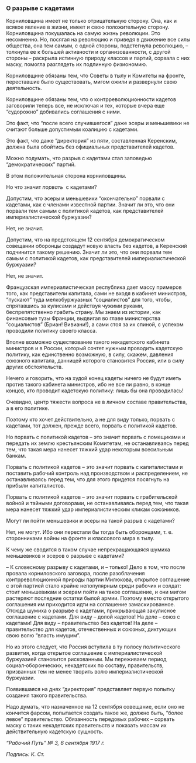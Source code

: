 ### О разрыве с кадетами

Корниловщина имеет не только отрицательную сторону. Она, как и всякое явление в жизни, имеет и свою положительную сторону. Корниловщина покушалась на самую жизнь революции. Это несомненно. Но, посягая на революцию и приведя в движение все силы общества, она тем самым, с одной стороны, подстегнула революцию, – толкнула ее к большей активности и организованности, с другой стороны – раскрыла истинную природу классов и партий, сорвала с них маску, помогла разглядеть их подлинную физиономию.

Корниловщине обязаны тем, что Советы в тылу и Комитеты на фронте, переставшие было существовать, мигом ожили и развернули свою деятельность.

Корниловщине обязаны тем, что о контрреволюционности кадетов заговорили теперь все, не исключая и тех, которые вчера еще “судорожно” добивались соглашения с ними.

Это факт, что “после всего случившегося” даже эсеры и меньшевики не считают больше допустимым коалицию с кадетами.

Это факт, что даже “директория” из пяти, составленная Керенским, должна была обойтись без официальных представителей кадетов.

Можно подумать, что разрыв с кадетами стал заповедью “демократических” партий.

В этом положительная сторона корниловщины.

Но что значит _порвать_  с кадетами?

Допустим, что эсеры и меньшевики “окончательно” порвали с кадетами, как с членами известной партии. Значит ли это, что они порвали тем самым с политикой кадетов, как представителей империалистической буржуазии?

Нет, не значит.

Допустим, что на предстоящем 12 сентября демократическом совещании оборонцы создадут новую власть без кадетов, а Керенский подчинится такому решению. Значит ли это, что они порвали тем самым с политикой кадетов, как представителей империалистической буржуазии?

Нет, не значит.

Французская империалистическая республика дает массу примеров того, как представители капитала, сами не входя в кабинет министров, “пускают” туда мелкобуржуазных “социалистов” для того, чтобы, спрятавшись за кулисами и действуя чужими руками, беспрепятственно грабить страну. Мы знаем из истории, как финансовые тузы Франции, выдвигая во главе министерства “социалистов” (Бриан! Вивиани!), а сами стоя за их спиной, с успехом проводили политику своего класса.

Вполне возможно существование такого некадетского кабинета министров и в России, который сочтет нужным проводить кадетскую политику, как единственно возможную, в силу, скажем, давления союзного капитала, данницей которого становится Россия, или в силу других обстоятельств.

Нечего и говорить, что на худой конец кадеты ничего не будут иметь против такого кабинета министров, ибо не все ли равно, в конце концов, кто проводит кадетскую политику: лишь бы она проводилась!

Очевидно, центр тяжести вопроса не в личном составе правительства, а в его политике.

Поэтому кто хочет действительно, а не для виду только, порвать с кадетами, тот должен, прежде всего, порвать с политикой кадетов.

Но порвать с политикой кадетов – это значит порвать с помещиками и передать их землю крестьянским Комитетам, не останавливаясь перед тем, что такая мера нанесет тяжкий удар некоторым всесильным банкам.

Порвать с политикой кадетов – это значит порвать с капиталистами и поставить рабочий контроль над производством и распределением, не останавливаясь перед тем, что для этого придется посягнуть на прибыли капиталистов.

Порвать с политикой кадетов – это значит порвать с грабительской войной и тайными договорами, не останавливаясь перед тем, что такая мера нанесет тяжкий удар империалистическим кликам союзников.

Могут ли пойти меньшевики и эсеры на такой разрыв с кадетами?

Нет, не могут. Ибо они перестали бы тогда быть оборонцами, т. е. сторонниками войны на фронте и классового мира в тылу.

К чему же сводится в таком случае непрекращающаяся шумиха меньшевиков и эсеров о разрыве с кадетами?

– К словесному разрыву с кадетами, и – только! Дело в том, что после провала корниловского заговора, после разоблачения контрреволюционной природы партии Милюкова, открытое соглашение с этой партией стало крайне непопулярным среди рабочих и солдат: стоит меньшевикам и эсерам пойти на такое соглашение, и они мигом растеряют последние остатки былой армии. Поэтому вместо открытого соглашения им приходится идти на соглашение замаскированное. Отсюда шумиха о разрыве с кадетами, прикрывающая закулисное соглашение с кадетами. Для виду – долой кадетов! На деле – союз с кадетами! Для виду – правительство без кадетов! На деле – правительство для кадетов, отечественных и союзных, диктующих свою волю “власть имущим”.

Но из этого следует, что Россия вступила в ту полосу политического развития, когда открытое соглашение с империалистической буржуазией становится рискованным. Мы переживаем период социал‑оборонческих, некадетских по составу, правительств, призванных тем не менее творить волю империалистической буржуазии.

Появившаяся на днях “директория” представляет первую попытку создания такого правительства.

Надо думать, что назначенное на 12 сентября совещание, если оно не кончится фарсом, попытается создать такое же, должно быть, “более левое” правительство. Обязанность передовых рабочих – сорвать маску с таких некадетских правительств и показать массам их действительную кадетскую сущность.

_“Рабочий Путь” №_ _3, 6 сентября 1917_ _г._

_Подпись: К. Ст._